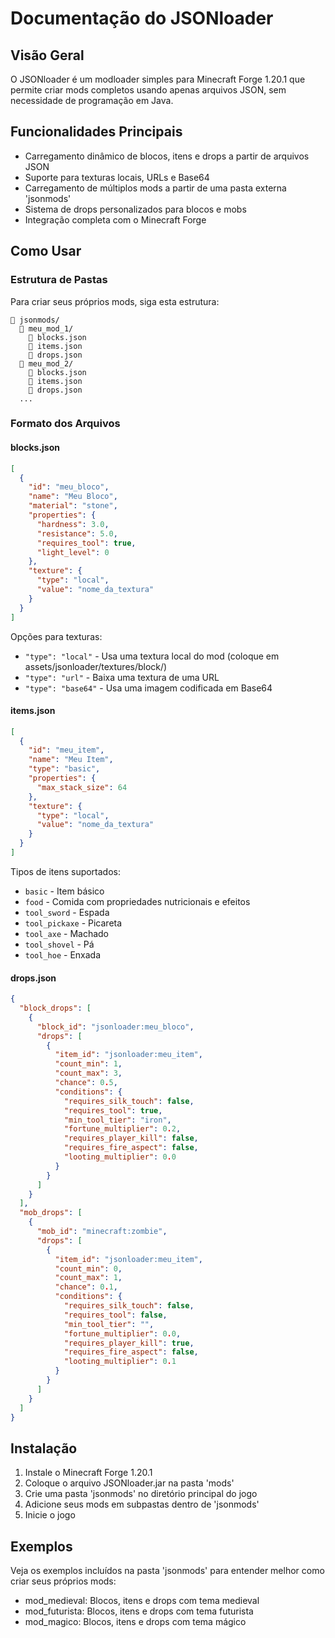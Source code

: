 # Documentação do JSONloader

## Visão Geral
O JSONloader é um modloader simples para Minecraft Forge 1.20.1 que permite criar mods completos usando apenas arquivos JSON, sem necessidade de programação em Java.

## Funcionalidades Principais
- Carregamento dinâmico de blocos, itens e drops a partir de arquivos JSON
- Suporte para texturas locais, URLs e Base64
- Carregamento de múltiplos mods a partir de uma pasta externa 'jsonmods'
- Sistema de drops personalizados para blocos e mobs
- Integração completa com o Minecraft Forge

## Como Usar

### Estrutura de Pastas
Para criar seus próprios mods, siga esta estrutura:
```
📁 jsonmods/
  📁 meu_mod_1/
    📄 blocks.json
    📄 items.json
    📄 drops.json
  📁 meu_mod_2/
    📄 blocks.json
    📄 items.json
    📄 drops.json
  ...
```

### Formato dos Arquivos

#### blocks.json
```json
[
  {
    "id": "meu_bloco",
    "name": "Meu Bloco",
    "material": "stone",
    "properties": {
      "hardness": 3.0,
      "resistance": 5.0,
      "requires_tool": true,
      "light_level": 0
    },
    "texture": {
      "type": "local",
      "value": "nome_da_textura"
    }
  }
]
```

Opções para texturas:
- `"type": "local"` - Usa uma textura local do mod (coloque em assets/jsonloader/textures/block/)
- `"type": "url"` - Baixa uma textura de uma URL
- `"type": "base64"` - Usa uma imagem codificada em Base64

#### items.json
```json
[
  {
    "id": "meu_item",
    "name": "Meu Item",
    "type": "basic",
    "properties": {
      "max_stack_size": 64
    },
    "texture": {
      "type": "local",
      "value": "nome_da_textura"
    }
  }
]
```

Tipos de itens suportados:
- `basic` - Item básico
- `food` - Comida com propriedades nutricionais e efeitos
- `tool_sword` - Espada
- `tool_pickaxe` - Picareta
- `tool_axe` - Machado
- `tool_shovel` - Pá
- `tool_hoe` - Enxada

#### drops.json
```json
{
  "block_drops": [
    {
      "block_id": "jsonloader:meu_bloco",
      "drops": [
        {
          "item_id": "jsonloader:meu_item",
          "count_min": 1,
          "count_max": 3,
          "chance": 0.5,
          "conditions": {
            "requires_silk_touch": false,
            "requires_tool": true,
            "min_tool_tier": "iron",
            "fortune_multiplier": 0.2,
            "requires_player_kill": false,
            "requires_fire_aspect": false,
            "looting_multiplier": 0.0
          }
        }
      ]
    }
  ],
  "mob_drops": [
    {
      "mob_id": "minecraft:zombie",
      "drops": [
        {
          "item_id": "jsonloader:meu_item",
          "count_min": 0,
          "count_max": 1,
          "chance": 0.1,
          "conditions": {
            "requires_silk_touch": false,
            "requires_tool": false,
            "min_tool_tier": "",
            "fortune_multiplier": 0.0,
            "requires_player_kill": true,
            "requires_fire_aspect": false,
            "looting_multiplier": 0.1
          }
        }
      ]
    }
  ]
}
```

## Instalação
1. Instale o Minecraft Forge 1.20.1
2. Coloque o arquivo JSONloader.jar na pasta 'mods'
3. Crie uma pasta 'jsonmods' no diretório principal do jogo
4. Adicione seus mods em subpastas dentro de 'jsonmods'
5. Inicie o jogo

## Exemplos
Veja os exemplos incluídos na pasta 'jsonmods' para entender melhor como criar seus próprios mods:
- mod_medieval: Blocos, itens e drops com tema medieval
- mod_futurista: Blocos, itens e drops com tema futurista
- mod_magico: Blocos, itens e drops com tema mágico
